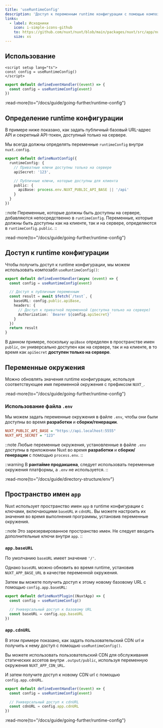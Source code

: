 ```yaml
---
title: 'useRuntimeConfig'
description: 'Доступ к переменным runtime конфигурации с помощью композабла useRuntimeConfig.'
links:
  - label: Исходники
    icon: i-simple-icons-github
    to: https://github.com/nuxt/nuxt/blob/main/packages/nuxt/src/app/nuxt.ts
    size: xs
---
```


## Использование

```vue [app.vue]
<script setup lang="ts">
const config = useRuntimeConfig()
</script>
```

```ts [server/api/foo.ts]
export default defineEventHandler((event) => {
  const config = useRuntimeConfig(event)
})
```

:read-more{to="/docs/guide/going-further/runtime-config"}

## Определение runtime конфигурации

В примере ниже показано, как задать публичный базовый URL-адрес API и секретный API-токен, доступный только на сервере.

Мы всегда должны определять переменные `runtimeConfig` внутри `nuxt.config`.

```ts [nuxt.config.ts]
export default defineNuxtConfig({
  runtimeConfig: {
    // Приватные ключи доступны только на сервере
    apiSecret: '123',

    // Публичные ключи, которые доступны для клиента
    public: {
      apiBase: process.env.NUXT_PUBLIC_API_BASE || '/api'
    }
  }
})
```

::note
Переменные, которые должны быть доступны на сервере, добавляются непосредственно в `runtimeConfig`. Переменные, которые должны быть доступны как на клиенте, так и на сервере, определяются в `runtimeConfig.public`.
::

:read-more{to="/docs/guide/going-further/runtime-config"}

## Доступ к runtime конфигурации

Чтобы получить доступ к runtime конфигурации, мы можем использовать композабл `useRuntimeConfig()`:

```ts [server/api/test.ts]
export default defineEventHandler(async (event) => {
  const config = useRuntimeConfig(event)

  // Доступ к публичным переменным
  const result = await $fetch(`/test`, {
    baseURL: config.public.apiBase,
    headers: {
      // Доступ к приватной переменной (доступна только на сервере)
      Authorization: `Bearer ${config.apiSecret}`
    }
  })
  return result
}
```

В данном примере, поскольку `apiBase` определен в пространстве имен `public`, он универсально доступен как на сервере, так и на клиенте, в то время как `apiSecret` **доступен только на сервере**.

## Переменные окружения

Можно обновлять значения runtime конфигурации, используя соответствующее имя переменной окружения с префиксом `NUXT_`.

:read-more{to="/docs/guide/going-further/runtime-config"}

### Использование файла `.env`

Мы можем задать переменные окружения в файле `.env`, чтобы они были доступны во время **разработки** и **сборки/генерации**.

```ini [.env]
NUXT_PUBLIC_API_BASE = "https://api.localhost:5555"
NUXT_API_SECRET = "123"
```

::note
Любые переменные окружения, установленные в файле `.env` доступны в приложении Nuxt во время **разработки** и **сборки/генерации** с помощью `process.env`.
::

::warning
В **рантайме продакшена**, следует использовать переменные окружения платформы, а `.env` не используется.
::

:read-more{to="/docs/guide/directory-structure/env"}

## Пространство имен `app`

Nuxt использует пространство имен `app` в runtime конфигурации с ключами, включающими `baseURL` и `cdnURL`. Вы можете настроить их значения во время выполнения программы, установив переменные окружения.

::note
Это зарезервированное пространство имен. Не следует вводить дополнительные ключи внутри `app`.
::

### `app.baseURL`

По умолчанию `baseURL` имеет значение `'/'`.

Однако `baseURL` можно обновить во время runtime, установив `NUXT_APP_BASE_URL` в качестве переменной окружения.

Затем вы можете получить доступ к этому новому базовому URL с помощью `config.app.baseURL`:

```ts [/plugins/my-plugin.ts]
export default defineNuxtPlugin((NuxtApp) => {
  const config = useRuntimeConfig()

  // Универсальный доступ к базовому URL
  const baseURL = config.app.baseURL
})
```

### `app.cdnURL`

В этом примере показано, как задать пользовательский CDN url и получить к нему доступ с помощью `useRuntimeConfig()`.

Вы можете использовать пользовательский CDN для обслуживания статических ассетов внутри `.output/public`, используя переменную окружения `NUXT_APP_CDN_URL`.

И затем получите доступ к новому CDN url с помощью `config.app.cdnURL`.

```ts [server/api/foo.ts]
export default defineEventHandler((event) => {
  const config = useRuntimeConfig(event)

  // Универсальный доступ к cdnURL
  const cdnURL = config.app.cdnURL
})
```

:read-more{to="/docs/guide/going-further/runtime-config"}
